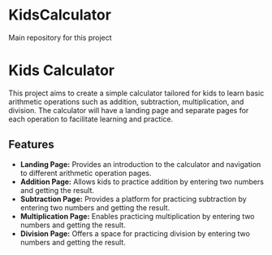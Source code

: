 # KidsCalculator
Main repository for this project
<h1>Kids Calculator</h1>
  <p>This project aims to create a simple calculator tailored for kids to learn basic arithmetic operations such as addition, subtraction, multiplication, and division. The calculator will have a landing page and separate pages for each operation to facilitate learning and practice.</p>

  <h2>Features</h2>
  <ul>
    <li><strong>Landing Page:</strong> Provides an introduction to the calculator and navigation to different arithmetic operation pages.</li>
    <li><strong>Addition Page:</strong> Allows kids to practice addition by entering two numbers and getting the result.</li>
    <li><strong>Subtraction Page:</strong> Provides a platform for practicing subtraction by entering two numbers and getting the result.</li>
    <li><strong>Multiplication Page:</strong> Enables practicing multiplication by entering two numbers and getting the result.</li>
    <li><strong>Division Page:</strong> Offers a space for practicing division by entering two numbers and getting the result.</li>
  </ul>
